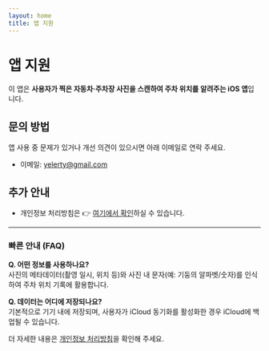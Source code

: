 ```yaml
---
layout: home
title: 앱 지원
---
```


# 앱 지원

이 앱은 **사용자가 찍은 자동차·주차장 사진을 스캔하여 주차 위치를 알려주는 iOS 앱**입니다.

## 문의 방법

앱 사용 중 문제가 있거나 개선 의견이 있으시면 아래 이메일로 연락 주세요.

- 이메일: [yelerty@gmail.com](mailto:yelerty@gmail.com)

## 추가 안내

- 개인정보 처리방침은 👉 [여기에서 확인](./privacy-policy)하실 수 있습니다.

---

### 빠른 안내 (FAQ)

**Q. 어떤 정보를 사용하나요?**  
사진의 메타데이터(촬영 일시, 위치 등)와 사진 내 문자(예: 기둥의 알파벳/숫자)를 인식하여 주차 위치 기록에 활용합니다.

**Q. 데이터는 어디에 저장되나요?**  
기본적으로 기기 내에 저장되며, 사용자가 iCloud 동기화를 활성화한 경우 iCloud에 백업될 수 있습니다.

더 자세한 내용은 [개인정보 처리방침](./privacy-policy)을 확인해 주세요.
